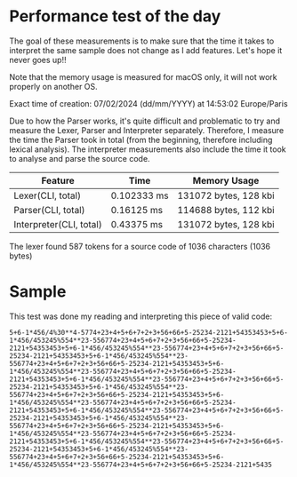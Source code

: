 # Performance test of the day

The goal of these measurements is to make sure that the time it takes to interpret the same sample does not change as I add features. Let's hope it never goes up!!

Note that the memory usage is measured for macOS only, it will not work properly on another OS.

Exact time of creation: 07/02/2024 (dd/mm/YYYY) at 14:53:02 Europe/Paris

Due to how the Parser works, it's quite difficult and problematic to try and measure the Lexer, Parser and Interpreter separately. Therefore, I measure the time the Parser took in total (from the beginning, therefore including lexical analysis). The interpreter measurements also include the time it took to analyse and parse the source code.

|Feature|Time|Memory Usage|
|-------|----|------------|
|Lexer(CLI, total)|0.102333 ms|131072 bytes, 128 kbi|
|Parser(CLI, total)|0.16125 ms|114688 bytes, 112 kbi|
|Interpreter(CLI, total)|0.43375 ms|131072 bytes, 128 kbi|
The lexer found 587 tokens for a source code of 1036 characters (1036 bytes)

# Sample

This test was done my reading and interpreting this piece of valid code:

```
5+6-1*456/4%30**4-5774+23+4+5+6+7+2+3+56+66+5-25234-2121+54353453+5+6-1*456/453245%554**23-556774+23+4+5+6+7+2+3+56+66+5-25234-2121+54353453+5+6-1*456/453245%554**23-556774+23+4+5+6+7+2+3+56+66+5-25234-2121+54353453+5+6-1*456/453245%554**23-556774+23+4+5+6+7+2+3+56+66+5-25234-2121+54353453+5+6-1*456/453245%554**23-556774+23+4+5+6+7+2+3+56+66+5-25234-2121+54353453+5+6-1*456/453245%554**23-556774+23+4+5+6+7+2+3+56+66+5-25234-2121+54353453+5+6-1*456/453245%554**23-556774+23+4+5+6+7+2+3+56+66+5-25234-2121+54353453+5+6-1*456/453245%554**23-556774+23+4+5+6+7+2+3+56+66+5-25234-2121+54353453+5+6-1*456/453245%554**23-556774+23+4+5+6+7+2+3+56+66+5-25234-2121+54353453+5+6-1*456/453245%554**23-556774+23+4+5+6+7+2+3+56+66+5-25234-2121+54353453+5+6-1*456/453245%554**23-556774+23+4+5+6+7+2+3+56+66+5-25234-2121+54353453+5+6-1*456/453245%554**23-556774+23+4+5+6+7+2+3+56+66+5-25234-2121+54353453+5+6-1*456/453245%554**23-556774+23+4+5+6+7+2+3+56+66+5-25234-2121+54353453+5+6-1*456/453245%554**23-556774+23+4+5+6+7+2+3+56+66+5-25234-2121+5435
```
